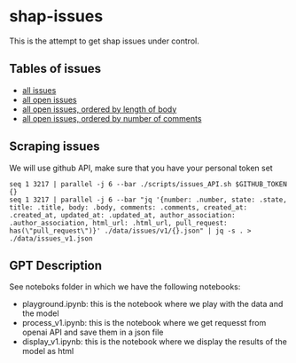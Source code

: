 # shap-issues
This is the attempt to get shap issues under control.

## Tables of issues
- [all issues](https://htmlpreview.github.io/?https://github.com/detrin/shap-issues/blob/main/issues_v1_open.html)
- [all open issues](https://htmlpreview.github.io/?https://github.com/detrin/shap-issues/blob/main/issues_v1_open.html)
- [all open issues, ordered by length of body](https://htmlpreview.github.io/?https://github.com/detrin/shap-issues/blob/main/issues_v1_open_ordered.html)
- [all open issues, ordered by number of comments](https://htmlpreview.github.io/?https://github.com/detrin/shap-issues/blob/main/issues_v1_open_ordered_c.html)

## Scraping issues

We will use github API, make sure that you have your personal token set

```shell
seq 1 3217 | parallel -j 6 --bar ./scripts/issues_API.sh $GITHUB_TOKEN {}
seq 1 3217 | parallel -j 6 --bar "jq '{number: .number, state: .state, title: .title, body: .body, comments: .comments, created_at: .created_at, updated_at: .updated_at, author_association: .author_association, html_url: .html_url, pull_request: has(\"pull_request\")}' ./data/issues/v1/{}.json" | jq -s . > ./data/issues_v1.json  
```

## GPT Description

See noteboks folder in which we have the following notebooks:
- playground.ipynb: this is the notebook where we play with the data and the model
- process_v1.ipynb: this is the notebook where we get requesst from openai API and save them in a json file
- display_v1.ipynb: this is the notebook where we display the results of the model as html
  